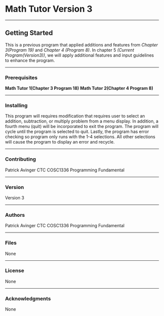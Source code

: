 # Math Tutor Version 3
______________________________________________________________________________________________________________________________________
## Getting Started
This is a previous program that applied additions and features from *Chapter 3(Program 19)* and *Chapter 4 (Program 8)*. In chapter 5 *(Current Program(Version3))*, we will apply additional features and input guidelines to enhance the program.

______________________________________________________________________________________________________________________________________
### Prerequisites
**Math Tutor 1(Chapter 3 Program 18)**
**Math Tutor 2(Chapter 4 Program 8)**
______________________________________________________________________________________________________________________________________

### Installing
This program will requires modification that requires user to select an addition, subtraction, or multiply problem from a menu display. In addition, a fourth menu (quit) will be incorporated to exit the program. The program will cycle until the program is selected to quit. Lastly, the program has error checking so program only runs with the 1-4 selections. All other selections will cause the program to display an error and recycle. 

______________________________________________________________________________________________________________________________________
### Contributing
Patrick Avinger
CTC COSC1336 Programming Fundamental
______________________________________________________________________________________________________________________________________
### Version
Version 3

______________________________________________________________________________________________________________________________________
### Authors
Patrick Avinger
CTC COSC1336 Programming Fundamental
______________________________________________________________________________________________________________________________________
### Files
None

______________________________________________________________________________________________________________________________________
### License
None

______________________________________________________________________________________________________________________________________
### Acknowledgments
None

